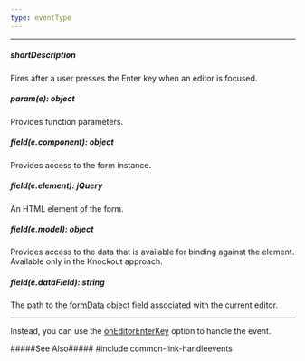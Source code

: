 ```yaml
---
type: eventType
---
```

---
##### shortDescription
Fires after a user presses the Enter key when an editor is focused.

##### param(e): object
Provides function parameters.

##### field(e.component): object
Provides access to the form instance.

##### field(e.element): jQuery
An HTML element of the form.

##### field(e.model): object
Provides access to the data that is available for binding against the element. Available only in the Knockout approach.

##### field(e.dataField): string
The path to the [formData](/api-reference/10%20UI%20Widgets/dxForm/1%20Configuration/formData.md '/Documentation/ApiReference/UI_Widgets/dxForm/Configuration/#formData') object field associated with the current editor.

---
Instead, you can use the [onEditorEnterKey](/api-reference/10%20UI%20Widgets/dxForm/1%20Configuration/onEditorEnterKey.md '/Documentation/ApiReference/UI_Widgets/dxForm/Configuration/#onEditorEnterKey') option to handle the event.

#####See Also#####
#include common-link-handleevents